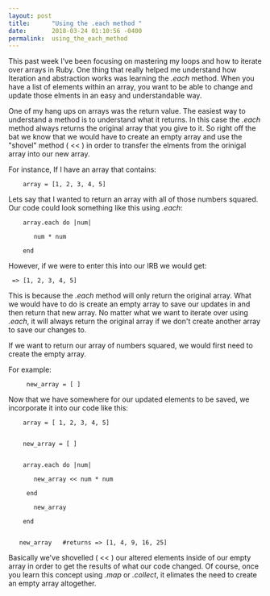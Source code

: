 ```yaml
---
layout: post
title:      "Using the .each method "
date:       2018-03-24 01:10:56 -0400
permalink:  using_the_each_method
---
```



This past week I've been focusing on mastering my loops and how to iterate over arrays in Ruby. One thing that really helped me understand how Iteration and abstraction works was learning the *.each* method. When you have a list of elements within an array, you want to be able to change and update those elments in an easy and understandable way. 

One of my hang ups on arrays was the return value. The easiest way to understand a method is to understand what it returns. In this case the *.each* method always returns the original array that you give to it. So right off the bat we know that we would have to create an empty array and use the "shovel" method ( << ) in order to transfer the elments from the orinigal array into our new array. 

For instance, If I have an array that contains:

        array = [1, 2, 3, 4, 5] 

Lets say that I wanted to return an array with all of those numbers squared. Our code could look something like this using *.each*:

        array.each do |num|
     
		   num * num 
	
	    end
	 
However, if we were to enter this into our IRB we would get:

     => [1, 2, 3, 4, 5]

This is because the *.each* method will only return the original array. What we would have to do is create an empty array to save our updates in and then return that new array. No matter what we want to iterate over using *.each*, it will always return the original array if we don't create another array to save our changes to. 

If we want to return our array of numbers squared, we would first need to create the empty array. 

For example:

         new_array = [ ]
 

Now that we have somewhere for our updated elements to be saved, we incorporate it into our code like this:

        array = [ 1, 2, 3, 4, 5]
     
         
	    new_array = [ ]

          
		array.each do |num|
   
	       new_array << num * num
  
	     end 
  
	       new_array

        end

     
       new_array   #returns => [1, 4, 9, 16, 25]

Basically we've shovelled ( << ) our altered elements inside of our empty array in order to get the results of what our code changed. Of course, once you learn this concept using *.map* or *.collect*, it elimates the need to create an empty array altogether.   


